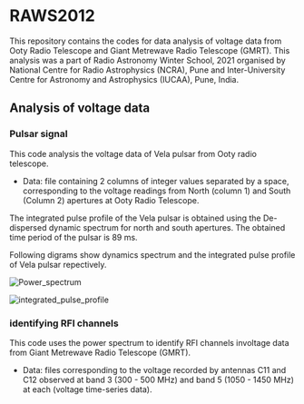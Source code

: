 # RAWS2012
This repository contains the codes for data analysis of voltage data from Ooty Radio Telescope and Giant Metrewave Radio Telescope (GMRT). This analysis was a part of Radio Astronomy Winter School, 2021 organised by National Centre for Radio Astrophysics (NCRA), Pune and Inter-University Centre for Astronomy and Astrophysics (IUCAA), Pune, India.

## Analysis of voltage data

### Pulsar signal 
This code analysis the voltage data of Vela pulsar from Ooty radio telescope. 

* Data: file containing 2 columns of integer values separated by a space, corresponding to the voltage readings from North (column 1) and South (Column 2) apertures at Ooty Radio Telescope.
  
The integrated pulse profile of the Vela pulsar is obtained using the De-dispersed dynamic spectrum for north and south apertures. The obtained time period of the pulsar is 89 ms.

Following digrams show dynamics spectrum and the integrated pulse profile of Vela pulsar repectively.

![Power_spectrum](https://github.com/user-attachments/assets/c65cc995-3b5b-4d11-8018-32d4875d46b2)

![integrated_pulse_profile](https://github.com/user-attachments/assets/56348870-a2cf-4938-b483-13cc5d3221d5)


### identifying RFI channels
This code uses the power spectrum to identify RFI channels involtage data from Giant Metrewave Radio Telescope (GMRT).

* Data: files corresponding to the voltage recorded by antennas C11 and C12 observed at band 3 (300 - 500 MHz) and band 5 (1050 - 1450 MHz) at each (voltage time-series data).
